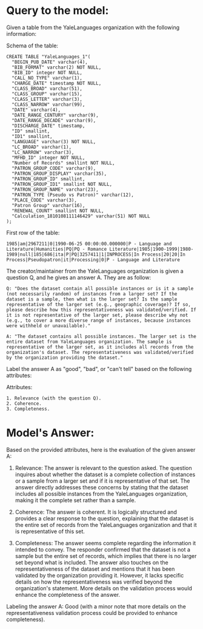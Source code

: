 # Query to the model:
Given a table from the YaleLanguages organization with the following information:

Schema of the table:
```
CREATE TABLE "YaleLanguages_1"(
  "BEGIN_PUB_DATE" varchar(4),
  "BIB_FORMAT" varchar(2) NOT NULL,
  "BIB_ID" integer NOT NULL,
  "CALL_NO_TYPE" varchar(1),
  "CHARGE_DATE" timestamp NOT NULL,
  "CLASS_BROAD" varchar(51),
  "CLASS_GROUP" varchar(15),
  "CLASS_LETTER" varchar(3),
  "CLASS_NARROW" varchar(99),
  "DATE" varchar(4),
  "DATE_RANGE_CENTURY" varchar(9),
  "DATE_RANGE_DECADE" varchar(9),
  "DISCHARGE_DATE" timestamp,
  "ID" smallint,
  "ID1" smallint,
  "LANGUAGE" varchar(3) NOT NULL,
  "LC_BROAD" varchar(1),
  "LC_NARROW" varchar(3),
  "MFHD_ID" integer NOT NULL,
  "Number of Records" smallint NOT NULL,
  "PATRON_GROUP_CODE" varchar(9),
  "PATRON_GROUP_DISPLAY" varchar(35),
  "PATRON_GROUP_ID" smallint,
  "PATRON_GROUP_ID1" smallint NOT NULL,
  "PATRON_GROUP_NAME" varchar(23),
  "PATRON_TYPE (Pseudo vs Patron)" varchar(12),
  "PLACE_CODE" varchar(3),
  "Patron Group" varchar(16),
  "RENEWAL_COUNT" smallint NOT NULL,
  "Calculation_1810108111146429" varchar(51) NOT NULL
);
```

First row of the table:
```
1985|am|2967211|0|1990-06-25 00:00:00.000000|P - Language and Literature|Humanities|PQ|PQ - Romance Literature|1985|1900-1999|1980-1989|null|185|686|ita|P|PQ|3257411|1|INPROCESS|In Process|20|20|In Process|Pseudopatron|it|Processing|0|P - Language and Literature
```

The creator/maintainer from the YaleLanguages organization is given a question Q, and he gives an answer A. They are as follow:

```
Q: "Does the dataset contain all possible instances or is it a sample (not necessarily random) of instances from a larger set? If the dataset is a sample, then what is the larger set? Is the sample representative of the larger set (e.g., geographic coverage)? If so, please describe how this representativeness was validated/verified. If it is not representative of the larger set, please describe why not (e.g., to cover a more diverse range of instances, because instances were withheld or unavailable)."

A: "The dataset contains all possible instances. The larger set is the entire dataset from YaleLanguages organization. The sample is representative of the larger set, as it includes all records from the organization's dataset. The representativeness was validated/verified by the organization providing the dataset."
```

Label the answer A as "good", "bad", or "can't tell" based on the following attributes:

Attributes:
```
1. Relevance (with the question Q).
2. Coherence.
3. Completeness.
```

# Model's Answer:
Based on the provided attributes, here is the evaluation of the given answer A:

1. Relevance: The answer is relevant to the question asked. The question inquires about whether the dataset is a complete collection of instances or a sample from a larger set and if it is representative of that set. The answer directly addresses these concerns by stating that the dataset includes all possible instances from the YaleLanguages organization, making it the complete set rather than a sample.

2. Coherence: The answer is coherent. It is logically structured and provides a clear response to the question, explaining that the dataset is the entire set of records from the YaleLanguages organization and that it is representative of this set.

3. Completeness: The answer seems complete regarding the information it intended to convey. The responder confirmed that the dataset is not a sample but the entire set of records, which implies that there is no larger set beyond what is included. The answer also touches on the representativeness of the dataset and mentions that it has been validated by the organization providing it. However, it lacks specific details on how the representativeness was verified beyond the organization's statement. More details on the validation process would enhance the completeness of the answer.

Labeling the answer A: Good (with a minor note that more details on the representativeness validation process could be provided to enhance completeness).
